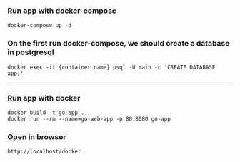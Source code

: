 ### Run app with docker-compose
`docker-compose up -d`

### On the first run docker-compose, we should create a database in postgresql
`docker exec -it {container name} psql -U main -c 'CREATE DATABASE app;'`

<hr>

### Run app with docker
`docker build -t go-app .`\
`docker run --rm --name=go-web-app -p 80:8080 go-app`

### Open in browser
`http://localhost/docker`